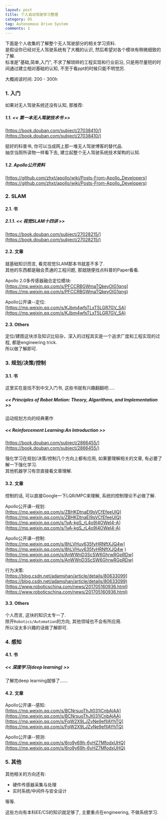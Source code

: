 ```yaml
---
layout: post
title: 个人自动驾驶学习整理
category: OS
tag: Autonomous Drive System
comments: 1
---
```


下面是个人收集的了解整个无人驾驶部分的相关学习资料.  
是假设你已经对无人驾驶系统有了大概的认识, 然后希望对各个模块有稍微细致的了解.  
标准是"基础,简单,入门", 不求了解琐碎的工程实现和行业前沿, 只是用尽量短的时间通过建立相对基础的认知, 不至于看ppt的时候只能不明觉厉.

大概阅读时间: 200 - 300h

### 1. 入门

如果对无人驾驶系统还没有认知, 那推荐:

##### 1.1. << 第一本无人驾驶技术书 >>

[https://book.douban.com/subject/27038410/](https://book.douban.com/subject/27038410/)

挺好的科普书, 你可以当成网上那一堆无人驾驶博客的替代品.  
抽空当厕所读物一样看下去, 建立起整个无人驾驶系统技术架构的认知.

##### 1.2. Apollo公开资料

[https://github.com/zhxt/apollo/wiki/Posts-From-Apollo_Developers](https://github.com/zhxt/apollo/wiki/Posts-From-Apollo_Developers)


### 2. SLAM

<!-- ![](https://img-blog.csdn.net/20181013104219844?watermark/2/text/aHR0cHM6Ly9ibG9nLmNzZG4ubmV0L3FxXzM3NDI3OTcy/font/5a6L5L2T/fontsize/400/fill/I0JBQkFCMA==/dissolve/70) -->
<!-- 视觉SLAM, GPS/惯导, 点云定位/高精地图, 传感器融合 -->

#### 2.1. 书

##### 2.1.1. << 视觉SLAM十四讲 >>

[https://book.douban.com/subject/27028215/](https://book.douban.com/subject/27028215/)

#### 2.2. 文章

就基础知识而言, 看完视觉SLAM那本书就差不多了.  
其他的东西都是融会贯通的工程问题, 那就随便找点科普的Paper看看.

Apollo 2.0多传感器融合定位模块:  
[https://mp.weixin.qq.com/s/PFCCRBGWmaTQkeyOlG1qng](https://mp.weixin.qq.com/s/PFCCRBGWmaTQkeyOlG1qng)

Apollo公开课--定位:  
[https://mp.weixin.qq.com/s/KJbm4wfsTLxT5LGR7GV_SA](https://mp.weixin.qq.com/s/KJbm4wfsTLxT5LGR7GV_SA)

#### 2.3. Others

<!-- ![](https://img-blog.csdn.net/20180613083543557) -->

定位/建图这块涉及知识比较杂，深入的过程其实是一个追求广度和工程实现的过程, 都是engineering trick.  
所以做了解即可.  

### 3. 规划/决策/控制

<!-- 行为决策/动态规划/控制  
强化学习   -->

#### 3.1. 书

这里实在是找不到中文入门书, 这些书就有兴趣翻翻吧.....

##### << Principles of Robot Motion: Theory, Algorithms, and Implementation >>

运动规划方向的经典著作

##### << Reinforcement Learning:An Introduction >>

[https://book.douban.com/subject/2866455/](https://book.douban.com/subject/2866455/)

强化学习在规划/决策/控制几个方向上都有应用, 如果要理解相关的文章, 有必要了解一下强化学习.   
其他机器学习有空直接看文章理解.  


#### 3.2. 文章

<!-- 运动规划有比较多的知识点.   -->
控制的话, 可以直接Google一下LQR/MPC来理解, 系统的控制理论不必做了解.  

Apollo公开课--规划:  
[https://mp.weixin.qq.com/s/ZBHKDtnaEI9sVCfEfeeUlQ](https://mp.weixin.qq.com/s/ZBHKDtnaEI9sVCfEfeeUlQ)  
[https://mp.weixin.qq.com/s/1yA-kgS_rL4o9I4OWeI4-A](https://mp.weixin.qq.com/s/1yA-kgS_rL4o9I4OWeI4-A)  

Apollo公开课--控制:  
[https://mp.weixin.qq.com/s/8hLVHuv635fyHRNftXJQ4w](https://mp.weixin.qq.com/s/8hLVHuv635fyHRNftXJQ4w )  
[https://mp.weixin.qq.com/s/AnWWnD3ScSW6GhrwRGpRDw](https://mp.weixin.qq.com/s/AnWWnD3ScSW6GhrwRGpRDw)  

行为决策:  
[https://blog.csdn.net/adamshan/article/details/80633099](https://blog.csdn.net/adamshan/article/details/80633099)  
[https://www.roboticschina.com/news/201705160936.html](https://www.roboticschina.com/news/201705160936.html)  

#### 3.3. Others

个人而言, 这块的知识太专一了.  
除开`Robotics/Automation`的方向, 其他领域也不会有所应用.  
所以没太多兴趣的话做了解即可.

### 4. 感知

#### 4.1. 书

##### << 深度学习(deep learning) >>

了解完deep learning就够了......

#### 4.2. 文章

Apollo公开课--感知:  
[https://mp.weixin.qq.com/s/BCNrsuoThJt031jCnbAjAA](https://mp.weixin.qq.com/s/BCNrsuoThJt031jCnbAjAA)  
[https://mp.weixin.qq.com/s/FqW2X9LJZvNe9efllAYhTQ](https://mp.weixin.qq.com/s/FqW2X9LJZvNe9efllAYhTQ)  

Apollo公开课--预测:  
[https://mp.weixin.qq.com/s/6ro9y69h-6yHZ7MfodxUHQ](https://mp.weixin.qq.com/s/6ro9y69h-6yHZ7MfodxUHQ)  

### 5. 其他

其他相关的方向还有:

* 硬件传感器采集与处理
* 实时系统/中间件与安全设计

等等.  

这些方向有本科EE/CS的知识就足够了, 主要重点在engineering, 不做系统学习.



